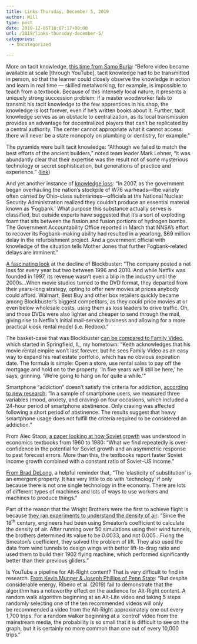 ```yaml
---
title: Links Thursday, December 5, 2019
author: Will
type: post
date: 2019-12-05T16:07:17+00:00
url: /2019/links-thursday-december-5/
categories:
  - Uncategorized

---
```

More on tacit knowledge, [this time from Samo Burja][1]: &#8220;Before video became available at scale [through YouTube], tacit knowledge had to be transmitted in person, so that the learner could closely observe the knowledge in action and learn in real time — skilled metalworking, for example, is impossible to teach from a textbook. Because of this intensely local nature, it presents a uniquely strong succession problem: if a master woodworker fails to transmit his tacit knowledge to the few apprentices in his shop, the knowledge is lost forever, even if he’s written books about it. Further, tacit knowledge serves as an obstacle to centralization, as its local transmission provides an advantage for decentralized players that can’t be replicated by a central authority. The center cannot appropriate what it cannot access: there will never be a state monopoly on plumbing or dentistry, for example.&#8221;

The pyramids were built tacit knowledge: &#8220;Although we failed to match the best efforts of the ancient builders,&#8221; noted team leader Mark Lehner, &#8220;it was abundantly clear that their expertise was the result not of some mysterious technology or secret sophistication, but generations of practice and experience.&#8221; ([link][2])

And yet another instance of [knowledge loss][3]: &#8220;In 2007, as the government began overhauling the nation’s stockpile of W76 warheads—the variety often carried by Ohio-class submarines—officials at the National Nuclear Security Administration realized they couldn’t produce an essential material known as &#8216;Fogbank.&#8217; What purpose this substance actually serves is classified, but outside experts have suggested that it’s a sort of exploding foam that sits between the fission and fusion portions of hydrogen bombs. The Government Accountability Office reported in March that NNSA’s effort to recover its Fogbank-making ability had resulted in a yearlong, $69 million delay in the refurbishment project. And a government official with knowledge of the situation tells Mother Jones that further Fogbank-related delays are imminent.&#8221;

[A fascinating look][4] at the decline of Blockbuster: &#8220;The company posted a net loss for every year but two between 1996 and 2010. And while Netflix was founded in 1997, its revenue wasn’t even a blip in the industry until the 2000s&#8230;When movie studios turned to the DVD format, they departed from their years-long strategy, opting to offer new movies at prices anybody could afford. Walmart, Best Buy and other box retailers quickly became among Blockbuster’s biggest competitors, as they could price movies at or even below wholesale costs, using them as loss leaders to drive traffic. Oh, and those DVDs were also lighter and cheaper to send through the mail, giving rise to Netflix’s initial mail-service business and allowing for a more practical kiosk rental model (i.e. Redbox).&#8221;

The basket-case that was Blockbuster [can be compared to Family Video][5], which started in Springfield, IL, my hometown: &#8220;Keith acknowledges that his movie rental empire won&#8217;t last forever, but he sees Family Video as an easy way to expand his real estate portfolio, which has no obvious expiration date. The formula is simple: Open a store, use rental sales to pay off the mortgage and hold on to the property. &#8216;In five years we&#8217;ll still be here,&#8217; he says, grinning. &#8216;We&#8217;re going to hang on for quite a while.'&#8221;

Smartphone &#8220;addiction&#8221; doesn&#8217;t satisfy the criteria for addiction,  [according to new research][6]: &#8220;In a sample of smartphone users, we measured three variables (mood, anxiety, and craving) on four occasions, which included a 24-hour period of smartphone abstinence. Only craving was affected following a short period of abstinence. The results suggest that heavy smartphone usage does not fulfill the criteria required to be considered an addiction.&#8221;

From Alec Stapp, [a paper looking at how Soviet growth][7] was understood in economics textbooks from 1960 to 1980: &#8220;What we find repeatedly is over-confidence in the potential for Soviet growth and an asymmetric response to past forecast errors. More than this, the textbooks report faster Soviet income growth combined with a constant ratio of Soviet–US income.&#8221;

[From Brad DeLong][8], a helpful reminder that, &#8220;The &#8216;elasticity of substitution&#8217; is an emergent property. It has very little to do with &#8216;technology&#8217; if only because there is not one single technology in the economy. There are lots of different types of machines and lots of ways to use workers and machines to produce things.&#8221;

Part of the reason that the Wright Brothers were the first to achieve flight is because [they ran experiments to understand the density of air][9]: &#8220;Since the 18<sup>th</sup> century, engineers had been using Smeaton’s coefficient to calculate the density of air. After running over 50 simulations using their wind tunnels, the brothers determined its value to be 0.0033, and not 0.005&#8230;Fixing the Smeaton’s coefficient, they solved the problem of lift. They also used the data from wind tunnels to design wings with better lift-to-drag ratio and used them to build their 1902 flying machine, which performed significantly better than their previous gliders.&#8221;

Is YouTube a pipeline for Alt-Right content? That is very difficult to find in research. [From Kevin Munger & Joseph Phillips of Penn State][10]: &#8220;But despite considerable energy, Ribeiro et al. (2019) fail to demonstrate that the algorithm has a noteworthy effect on the audience for Alt-Right content. A random walk algorithm beginning at an Alt-Lite video and taking 5 steps randomly selecting one of the ten recommended videos will only be recommended a video from the Alt-Right approximately one out every 1,700 trips. For a random walker beginning at a &#8216;control&#8217; video from the mainstream media, the probability is so small that it is difficult to see on the graph, but it is certainly no more common than one out of every 10,000 trips.&#8221;

 [1]: https://medium.com/@samo.burja/the-youtube-revolution-in-knowledge-transfer-cb701f82096a
 [2]: https://analog-antiquarian.net/2019/08/30/chapter-16-how-to-build-a-pyramid/
 [3]: https://www.motherjones.com/politics/2009/05/fogbank-america-forgot-how-make-nuclear-bombs/
 [4]: https://www.retaildive.com/news/who-really-killed-blockbuster/564314/
 [5]: https://www.forbes.com/sites/noahkirsch/2017/02/21/the-last-video-chain-the-inside-story-of-family-video-and-its-400-million-owner/#353df599da60
 [6]: https://psyarxiv.com/c85kx/
 [7]: https://papers.ssrn.com/sol3/papers.cfm?abstract_id=1517983
 [8]: https://www.bradford-delong.com/2019/06/a-year-ago-on-equitable-growth-twenty-worthy-reads-from-the-past-week-or-so-june-21-2018.html
 [9]: https://humansofdata.atlan.com/2019/07/historical-humans-of-data-the-wright-brothers/
 [10]: https://osf.io/73jys/?fbclid=IwAR2XjkTRtzMlWj1vNZxl-UqJ49VE64fC8tTSyIaNYmHYqY2uiKSHGmDER0Y